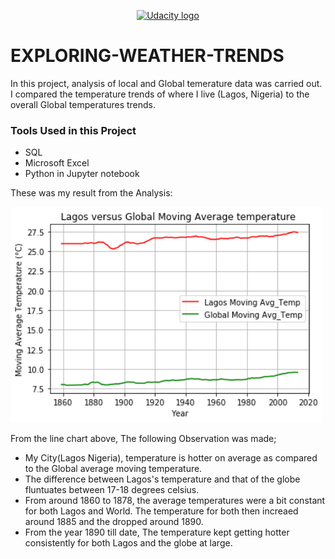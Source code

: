 <p align="center">
  <a href="https://www.udacity.com/">
    <img src='https://course_report_production.s3.amazonaws.com/rich/rich_files/rich_files/5511/s300/udacity-logo.png' alt="Udacity logo" width = 100px>
   </a>
</p>

# EXPLORING-WEATHER-TRENDS

In this project, analysis of local and Global temerature data was carried out. I compared the temperature trends of where I live (Lagos, Nigeria) to the overall Global temperatures trends.

### Tools Used in this Project
- SQL
- Microsoft Excel
- Python in Jupyter notebook

These was my result from the Analysis:

<p align="center">
  <img src="https://github.com/SandraOsara/EXPLORING-WEATHER-TRENDS/blob/main/download.png" width=500px>
  <img src="">
</p>
From the line chart above, The following Observation was made;

- My City(Lagos Nigeria), temperature is hotter on average as compared to the Global average moving temperature.
- The difference between Lagos's temperature and that of the globe fluntuates between 17-18 degrees celsius.
- From around 1860 to 1878, the average temperatures were a bit constant for both Lagos and World. The temperature for both then increaed around 1885 and the dropped around 1890.
- From the year 1890 till date, The temperature kept getting hotter consistently for both Lagos and the globe at large.

